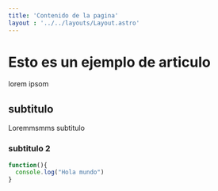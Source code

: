 ```yaml
---
title: 'Contenido de la pagina'
layout : '../../layouts/Layout.astro'
---
```

# Esto es un ejemplo de articulo

 lorem ipsom

## subtitulo

Loremmsmms subtitulo

### subtitulo 2

```javascript
function(){
  console.log("Hola mundo")
}
```
